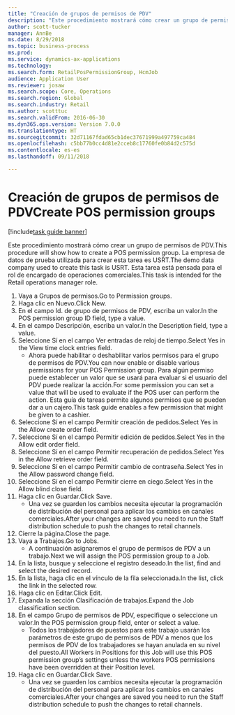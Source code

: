 ```yaml
--- 
title: "Creación de grupos de permisos de PDV"
description: "Este procedimiento mostrará cómo crear un grupo de permisos de PDV."
author: scott-tucker
manager: AnnBe
ms.date: 8/29/2018
ms.topic: business-process
ms.prod: 
ms.service: dynamics-ax-applications
ms.technology: 
ms.search.form: RetailPosPermissionGroup, HcmJob
audience: Application User
ms.reviewer: josaw
ms.search.scope: Core, Operations
ms.search.region: Global
ms.search.industry: Retail
ms.author: scotttuc
ms.search.validFrom: 2016-06-30
ms.dyn365.ops.version: Version 7.0.0
ms.translationtype: HT
ms.sourcegitcommit: 32d71167fdad65cb1dec37671999a497759ca484
ms.openlocfilehash: c5bb77b0cc4d81e2cceb8c17760fe0b84d2c575d
ms.contentlocale: es-es
ms.lasthandoff: 09/11/2018

---
```

# <a name="create-pos-permission-groups"></a><span data-ttu-id="518f7-103">Creación de grupos de permisos de PDV</span><span class="sxs-lookup"><span data-stu-id="518f7-103">Create POS permission groups</span></span>

[!include[task guide banner](../includes/task-guide-banner.md)]

<span data-ttu-id="518f7-104">Este procedimiento mostrará cómo crear un grupo de permisos de PDV.</span><span class="sxs-lookup"><span data-stu-id="518f7-104">This procedure will show how to create a POS permission group.</span></span> <span data-ttu-id="518f7-105">La empresa de datos de prueba utilizada para crear esta tarea es USRT.</span><span class="sxs-lookup"><span data-stu-id="518f7-105">The demo data company used to create this task is USRT.</span></span> <span data-ttu-id="518f7-106">Esta tarea está pensada para el rol de encargado de operaciones comerciales.</span><span class="sxs-lookup"><span data-stu-id="518f7-106">This task is intended for the Retail operations manager role.</span></span>

1. <span data-ttu-id="518f7-107">Vaya a Grupos de permisos.</span><span class="sxs-lookup"><span data-stu-id="518f7-107">Go to Permission groups.</span></span>
2. <span data-ttu-id="518f7-108">Haga clic en Nuevo.</span><span class="sxs-lookup"><span data-stu-id="518f7-108">Click New.</span></span>
3. <span data-ttu-id="518f7-109">En el campo Id. de grupo de permisos de PDV, escriba un valor.</span><span class="sxs-lookup"><span data-stu-id="518f7-109">In the POS permission group ID field, type a value.</span></span>
4. <span data-ttu-id="518f7-110">En el campo Descripción, escriba un valor.</span><span class="sxs-lookup"><span data-stu-id="518f7-110">In the Description field, type a value.</span></span>
5. <span data-ttu-id="518f7-111">Seleccione Sí en el campo Ver entradas de reloj de tiempo.</span><span class="sxs-lookup"><span data-stu-id="518f7-111">Select Yes in the View time clock entries field.</span></span>
    * <span data-ttu-id="518f7-112">Ahora puede habilitar o deshabilitar varios permisos para el grupo de permisos de PDV.</span><span class="sxs-lookup"><span data-stu-id="518f7-112">You can now enable or disable various permissions for your POS Permission group.</span></span> <span data-ttu-id="518f7-113">Para algún permiso puede establecer un valor que se usará para evaluar si el usuario del PDV puede realizar la acción.</span><span class="sxs-lookup"><span data-stu-id="518f7-113">For some permission you can set a value that will be used to evaluate if the POS user can perform the action.</span></span>  <span data-ttu-id="518f7-114">Esta guía de tareas permite algunos permisos que se pueden dar a un cajero.</span><span class="sxs-lookup"><span data-stu-id="518f7-114">This task guide enables a few permission that might be given to a cashier.</span></span>  
6. <span data-ttu-id="518f7-115">Seleccione Sí en el campo Permitir creación de pedidos.</span><span class="sxs-lookup"><span data-stu-id="518f7-115">Select Yes in the Allow create order field.</span></span>
7. <span data-ttu-id="518f7-116">Seleccione Sí en el campo Permitir edición de pedidos.</span><span class="sxs-lookup"><span data-stu-id="518f7-116">Select Yes in the Allow edit order field.</span></span>
8. <span data-ttu-id="518f7-117">Seleccione Sí en el campo Permitir recuperación de pedidos.</span><span class="sxs-lookup"><span data-stu-id="518f7-117">Select Yes in the Allow retrieve order field.</span></span>
9. <span data-ttu-id="518f7-118">Seleccione Sí en el campo Permitir cambio de contraseña.</span><span class="sxs-lookup"><span data-stu-id="518f7-118">Select Yes in the Allow password change field.</span></span>
10. <span data-ttu-id="518f7-119">Seleccione Sí en el campo Permitir cierre en ciego.</span><span class="sxs-lookup"><span data-stu-id="518f7-119">Select Yes in the Allow blind close field.</span></span>
11. <span data-ttu-id="518f7-120">Haga clic en Guardar.</span><span class="sxs-lookup"><span data-stu-id="518f7-120">Click Save.</span></span>
    * <span data-ttu-id="518f7-121">Una vez se guarden los cambios necesita ejecutar la programación de distribución del personal para aplicar los cambios en canales comerciales.</span><span class="sxs-lookup"><span data-stu-id="518f7-121">After your changes are saved you need to run the Staff distribution schedule to push the changes to retail channels.</span></span>  
12. <span data-ttu-id="518f7-122">Cierre la página.</span><span class="sxs-lookup"><span data-stu-id="518f7-122">Close the page.</span></span>
13. <span data-ttu-id="518f7-123">Vaya a Trabajos.</span><span class="sxs-lookup"><span data-stu-id="518f7-123">Go to Jobs.</span></span>
    * <span data-ttu-id="518f7-124">A continuación asignaremos el grupo de permisos de PDV a un trabajo.</span><span class="sxs-lookup"><span data-stu-id="518f7-124">Next we will assign the POS permission group to a Job.</span></span>  
14. <span data-ttu-id="518f7-125">En la lista, busque y seleccione el registro deseado.</span><span class="sxs-lookup"><span data-stu-id="518f7-125">In the list, find and select the desired record.</span></span>
15. <span data-ttu-id="518f7-126">En la lista, haga clic en el vínculo de la fila seleccionada.</span><span class="sxs-lookup"><span data-stu-id="518f7-126">In the list, click the link in the selected row.</span></span>
16. <span data-ttu-id="518f7-127">Haga clic en Editar.</span><span class="sxs-lookup"><span data-stu-id="518f7-127">Click Edit.</span></span>
17. <span data-ttu-id="518f7-128">Expanda la sección Clasificación de trabajos.</span><span class="sxs-lookup"><span data-stu-id="518f7-128">Expand the Job classification section.</span></span>
18. <span data-ttu-id="518f7-129">En el campo Grupo de permisos de PDV, especifique o seleccione un valor.</span><span class="sxs-lookup"><span data-stu-id="518f7-129">In the POS permission group field, enter or select a value.</span></span>
    * <span data-ttu-id="518f7-130">Todos los trabajadores de puestos para este trabajo usarán los parámetros de este grupo de permisos de PDV a menos que los permisos de PDV de los trabajadores se hayan anulada en su nivel del puesto.</span><span class="sxs-lookup"><span data-stu-id="518f7-130">All Workers in Positions for this Job will use this POS permission group’s settings unless the workers POS permissions have been overridden at their Position level.</span></span>  
19. <span data-ttu-id="518f7-131">Haga clic en Guardar.</span><span class="sxs-lookup"><span data-stu-id="518f7-131">Click Save.</span></span>
    * <span data-ttu-id="518f7-132">Una vez se guarden los cambios necesita ejecutar la programación de distribución del personal para aplicar los cambios en canales comerciales.</span><span class="sxs-lookup"><span data-stu-id="518f7-132">After your changes are saved you need to run the Staff distribution schedule to push the changes to retail channels.</span></span>  


